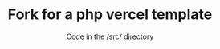 <h1 align="center">Fork for a php vercel template</h1>
<p align="center">Code in the /src/ directory</p>
